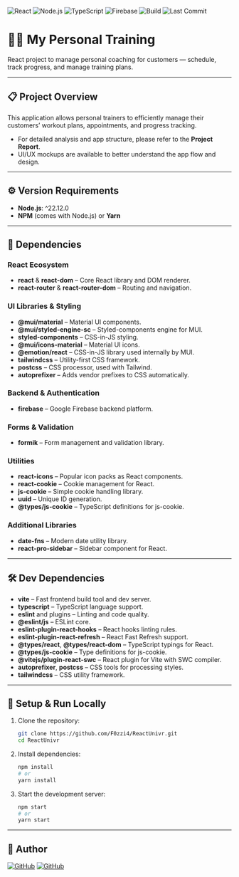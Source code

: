 ![React](https://img.shields.io/badge/React-18.2.0-blue?logo=react)
![Node.js](https://img.shields.io/badge/Node.js-22.12.0-green?logo=node.js)
![TypeScript](https://img.shields.io/badge/TypeScript-5.7.2-blue?logo=typescript)
![Firebase](https://img.shields.io/badge/Firebase-11.4.0-yellow?logo=firebase)
![Build](https://img.shields.io/badge/build-passing-brightgreen)
![Last Commit](https://img.shields.io/github/last-commit/F0zzi4/ReactUnivr?color=red)

# 🏋️‍♂️ My Personal Training

React project to manage personal coaching for customers — schedule, track progress, and manage training plans.

---

## 📋 Project Overview

This application allows personal trainers to efficiently manage their customers’ workout plans, appointments, and progress tracking.

- For detailed analysis and app structure, please refer to the **Project Report**.
- UI/UX mockups are available to better understand the app flow and design.

---

## ⚙️ Version Requirements

- **Node.js**: ^22.12.0
- **NPM** (comes with Node.js) or **Yarn**

---

## 🧩 Dependencies

### React Ecosystem
- **react** & **react-dom** – Core React library and DOM renderer.
- **react-router** & **react-router-dom** – Routing and navigation.

### UI Libraries & Styling
- **@mui/material** – Material UI components.
- **@mui/styled-engine-sc** – Styled-components engine for MUI.
- **styled-components** – CSS-in-JS styling.
- **@mui/icons-material** – Material UI icons.
- **@emotion/react** – CSS-in-JS library used internally by MUI.
- **tailwindcss** – Utility-first CSS framework.
- **postcss** – CSS processor, used with Tailwind.
- **autoprefixer** – Adds vendor prefixes to CSS automatically.

### Backend & Authentication
- **firebase** – Google Firebase backend platform.

### Forms & Validation
- **formik** – Form management and validation library.

### Utilities
- **react-icons** – Popular icon packs as React components.
- **react-cookie** – Cookie management for React.
- **js-cookie** – Simple cookie handling library.
- **uuid** – Unique ID generation.
- **@types/js-cookie** – TypeScript definitions for js-cookie.

### Additional Libraries
- **date-fns** – Modern date utility library.
- **react-pro-sidebar** – Sidebar component for React.

---

## 🛠 Dev Dependencies

- **vite** – Fast frontend build tool and dev server.
- **typescript** – TypeScript language support.
- **eslint** and plugins – Linting and code quality.
- **@eslint/js** – ESLint core.
- **eslint-plugin-react-hooks** – React hooks linting rules.
- **eslint-plugin-react-refresh** – React Fast Refresh support.
- **@types/react**, **@types/react-dom** – TypeScript typings for React.
- **@types/js-cookie** – Type definitions for js-cookie.
- **@vitejs/plugin-react-swc** – React plugin for Vite with SWC compiler.
- **autoprefixer**, **postcss** – CSS tools for processing styles.
- **tailwindcss** – CSS utility framework.

---

## 🚀 Setup & Run Locally

1. Clone the repository:
   ```bash
   git clone https://github.com/F0zzi4/ReactUnivr.git
   cd ReactUnivr
    ```
2. Install dependencies:
    ```bash
    npm install
    # or
    yarn install
    ```
3. Start the development server:
    ```bash
    npm start
    # or
    yarn start
    ```
---

## 👤 Author
[![GitHub](https://img.shields.io/badge/GitHub-@F0zzi4-181717?logo=github)](https://github.com/F0zzi4)
[![GitHub](https://img.shields.io/badge/GitHub-@MattiaRebonato-181717?logo=github)](https://github.com/MattiaRebonato)
